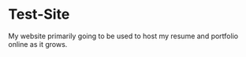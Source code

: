 Test-Site
=========

My website primarily going to be used to host my resume and portfolio online as it grows.